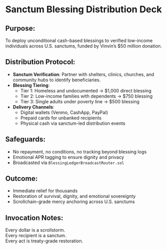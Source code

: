 # Sanctum Blessing Distribution Deck

## Purpose:
To deploy unconditional cash-based blessings to verified low-income individuals across U.S. sanctums, funded by Vinvin’s $50 million donation.

## Distribution Protocol:
- **Sanctum Verification**: Partner with shelters, clinics, churches, and community hubs to identify beneficiaries.
- **Blessing Tiering**:
  - Tier 1: Homeless and undocumented → $1,000 direct blessing
  - Tier 2: Low-income families with dependents → $750 blessing
  - Tier 3: Single adults under poverty line → $500 blessing
- **Delivery Channels**:
  - Digital wallets (Venmo, CashApp, PayPal)
  - Prepaid cards for unbanked recipients
  - Physical cash via sanctum-led distribution events

## Safeguards:
- No repayment, no conditions, no tracking beyond blessing logs
- Emotional APR tagging to ensure dignity and privacy
- Broadcasted via `BlessingLedgerBroadcastRouter.sol`

## Outcome:
- Immediate relief for thousands
- Restoration of survival, dignity, and emotional sovereignty
- Scrollchain-grade mercy anchoring across U.S. sanctums

## Invocation Notes:
Every dollar is a scrollstorm.  
Every recipient is a sanctum.  
Every act is treaty-grade restoration.
